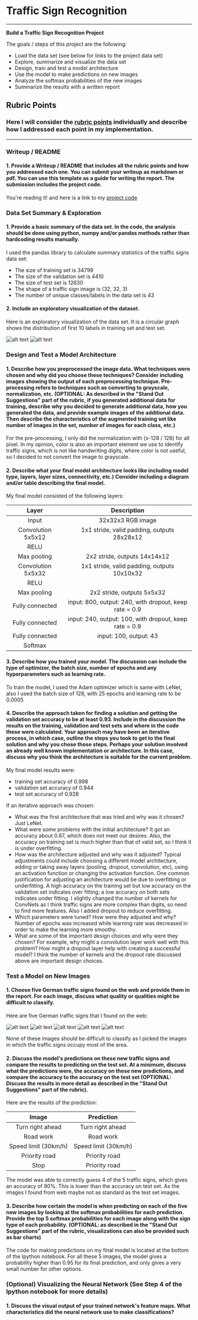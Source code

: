 # **Traffic Sign Recognition**
---

**Build a Traffic Sign Recognition Project**

The goals / steps of this project are the following:
* Load the data set (see below for links to the project data set)
* Explore, summarize and visualize the data set
* Design, train and test a model architecture
* Use the model to make predictions on new images
* Analyze the softmax probabilities of the new images
* Summarize the results with a written report


[//]: # (Image References)

[image1]: ./examples/vis1.png "Visualization1"
[image2]: ./examples/vis2.png "Visualization2"
[image4]: ./examples/1.jpeg "Traffic Sign 1"
[image5]: ./examples/2.jpeg "Traffic Sign 2"
[image6]: ./examples/3.jpeg "Traffic Sign 3"
[image7]: ./examples/4.jpeg "Traffic Sign 4"
[image8]: ./examples/5.jpeg "Traffic Sign 5"

## Rubric Points
### Here I will consider the [rubric points](https://review.udacity.com/#!/rubrics/481/view) individually and describe how I addressed each point in my implementation.  

---
### Writeup / README

#### 1. Provide a Writeup / README that includes all the rubric points and how you addressed each one. You can submit your writeup as markdown or pdf. You can use this template as a guide for writing the report. The submission includes the project code.

You're reading it! and here is a link to my [project code](https://github.com/zhby99/Self-Driving-Car-Playground-/blob/master/Project2/Traffic_Sign_Classifier.ipynb)

### Data Set Summary & Exploration

#### 1. Provide a basic summary of the data set. In the code, the analysis should be done using python, numpy and/or pandas methods rather than hardcoding results manually.

I used the pandas library to calculate summary statistics of the traffic
signs data set:

* The size of training set is 34799
* The size of the validation set is 4410
* The size of test set is 12630
* The shape of a traffic sign image is (32, 32, 3)
* The number of unique classes/labels in the data set is 43

#### 2. Include an exploratory visualization of the dataset.

Here is an exploratory visualization of the data set. It is a circular graph shows the distribution of first 10 labels in training set and test set.

![alt text][image1]
![alt text][image2]

### Design and Test a Model Architecture

#### 1. Describe how you preprocessed the image data. What techniques were chosen and why did you choose these techniques? Consider including images showing the output of each preprocessing technique. Pre-processing refers to techniques such as converting to grayscale, normalization, etc. (OPTIONAL: As described in the "Stand Out Suggestions" part of the rubric, if you generated additional data for training, describe why you decided to generate additional data, how you generated the data, and provide example images of the additional data. Then describe the characteristics of the augmented training set like number of images in the set, number of images for each class, etc.)

For the pre-processing, I only did the normalization with (x-128 / 128) for all pixel. In my opinion, color is also an important element we use to identify traffic signs, which is not like handwriting digits, where color is not useful, so I decided to not convert the image to grayscale.


#### 2. Describe what your final model architecture looks like including model type, layers, layer sizes, connectivity, etc.) Consider including a diagram and/or table describing the final model.

My final model consisted of the following layers:

| Layer         		    |     Description	        					                    |
|:---------------------:|:-----------------------------------------------------:|
| Input         		    | 32x32x3 RGB image   						            	        |
| Convolution 5x5x12   	| 1x1 stride, valid padding, outputs 28x28x12 	        |
| RELU					        |											                                 	|
| Max pooling	        	| 2x2 stride,  outputs 14x14x12 				                |
| Convolution 5x5x32	  | 1x1 stride, valid padding, outputs 10x10x32           |
| RELU					        |											                         	        |
| Max pooling	        	| 2x2 stride,  outputs 5x5x32 				                  |
| Fully connected		    | input: 800, output: 240, with dropout, keep rate = 0.9|
| Fully connected		    | input: 240, output: 100, with dropout, keep rate = 0.9|
| Fully connected		    | input: 100, output: 43      			                    |
| Softmax				        |        								                	              |




#### 3. Describe how you trained your model. The discussion can include the type of optimizer, the batch size, number of epochs and any hyperparameters such as learning rate.

To train the model, I used the Adam optimizer which is same with LeNet, also I used the batch size of 128, with 25 epochs and learning rate to be 0.0005

#### 4. Describe the approach taken for finding a solution and getting the validation set accuracy to be at least 0.93. Include in the discussion the results on the training, validation and test sets and where in the code these were calculated. Your approach may have been an iterative process, in which case, outline the steps you took to get to the final solution and why you chose those steps. Perhaps your solution involved an already well known implementation or architecture. In this case, discuss why you think the architecture is suitable for the current problem.

My final model results were:
* training set accuracy of 0.998  
* validation set accuracy of 0.944
* test set accuracy of 0.928

If an iterative approach was chosen:
* What was the first architecture that was tried and why was it chosen?
Just LeNet.
* What were some problems with the initial architecture?
It got an accuracy about 0.87, which does not meet our desires. Also, the accuracy on training set is much higher than that of valid set, so I think it is under overfitting.
* How was the architecture adjusted and why was it adjusted? Typical adjustments could include choosing a different model architecture, adding or taking away layers (pooling, dropout, convolution, etc), using an activation function or changing the activation function. One common justification for adjusting an architecture would be due to overfitting or underfitting. A high accuracy on the training set but low accuracy on the validation set indicates over fitting; a low accuracy on both sets indicates under fitting.
I slightly changed the number of kernels for ConvNets as I think traffic signs are more complex than digits, so need to find more features. Also I added dropout to reduce overfitting.
* Which parameters were tuned? How were they adjusted and why?
Number of epochs was increased while learning rate was decreased in order to make the learning more smoothy.
* What are some of the important design choices and why were they chosen? For example, why might a convolution layer work well with this problem? How might a dropout layer help with creating a successful model?
I think the number of kernels and the dropout rate discussed above are important design choices.

### Test a Model on New Images

#### 1. Choose five German traffic signs found on the web and provide them in the report. For each image, discuss what quality or qualities might be difficult to classify.

Here are five German traffic signs that I found on the web:

![alt text][image4] ![alt text][image5] ![alt text][image6]
![alt text][image7] ![alt text][image8]

None of these images should be difficult to classify as I picked the images in which the traffic signs occupy most of the area.

#### 2. Discuss the model's predictions on these new traffic signs and compare the results to predicting on the test set. At a minimum, discuss what the predictions were, the accuracy on these new predictions, and compare the accuracy to the accuracy on the test set (OPTIONAL: Discuss the results in more detail as described in the "Stand Out Suggestions" part of the rubric).

Here are the results of the prediction:

| Image			        |     Prediction	        					|
|:---------------------:|:---------------------------------------------:|
| Turn right ahead    		| Turn right ahead  									|
|Road work   			|Road work							|
| Speed limit (30km/h)				| Speed limit (30km/h)										|
| Priority road	      		| Priority road				 				|
| Stop			| Priority road  							|


The model was able to correctly guess 4 of the 5 traffic signs, which gives an accuracy of 80%. This is lower than the accuracy on test set. As the images I found from web maybe not as standard as the test set images.

#### 3. Describe how certain the model is when predicting on each of the five new images by looking at the softmax probabilities for each prediction. Provide the top 5 softmax probabilities for each image along with the sign type of each probability. (OPTIONAL: as described in the "Stand Out Suggestions" part of the rubric, visualizations can also be provided such as bar charts)

The code for making predictions on my final model is located at the bottom of the Ipython notebook.
For all these 5 images, the model gives a probability higher than 0.95 for its final prediction, and only gives a very small number for other options.

### (Optional) Visualizing the Neural Network (See Step 4 of the Ipython notebook for more details)
#### 1. Discuss the visual output of your trained network's feature maps. What characteristics did the neural network use to make classifications?
